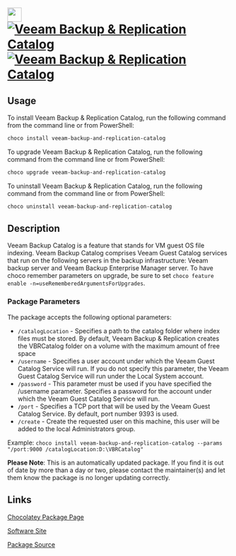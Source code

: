 ﻿# <img src="https://cdn.jsdelivr.net/gh/mkevenaar/chocolatey-packages@dadb5921321fb56ca5a60149612bb0fba69daa84/icons/veeam-backup-and-replication-catalog.png" width="32" height="32"/> [![Veeam Backup & Replication Catalog](https://img.shields.io/chocolatey/v/veeam-backup-and-replication-catalog.svg?label=Veeam+Backup+%26+Replication+Catalog)](https://chocolatey.org/packages/veeam-backup-and-replication-catalog) [![Veeam Backup & Replication Catalog](https://img.shields.io/chocolatey/dt/veeam-backup-and-replication-catalog.svg)](https://chocolatey.org/packages/veeam-backup-and-replication-catalog)

## Usage
To install Veeam Backup & Replication Catalog, run the following command from the command line or from PowerShell:
```powershell
choco install veeam-backup-and-replication-catalog
```

To upgrade Veeam Backup & Replication Catalog, run the following command from the command line or from PowerShell:
```powershell
choco upgrade veeam-backup-and-replication-catalog
```

To uninstall Veeam Backup & Replication Catalog, run the following command from the command line or from PowerShell:
```powershell
choco uninstall veeam-backup-and-replication-catalog
```

## Description
Veeam Backup Catalog is a feature that stands for VM guest OS file indexing. Veeam Backup Catalog comprises Veeam Guest Catalog services that run on the following servers in the backup infrastructure: Veeam backup server and Veeam Backup Enterprise Manager server.
To have choco remember parameters on upgrade, be sure to set `choco feature enable -n=useRememberedArgumentsForUpgrades`.

### Package Parameters
The package accepts the following optional parameters:
* `/catalogLocation` - Specifies a path to the catalog folder where index files must be stored. By default, Veeam Backup & Replication creates the VBRCatalog folder on a volume with the maximum amount of free space
* `/username` - Specifies a user account under which the Veeam Guest Catalog Service will run. If you do not specify this parameter, the Veeam Guest Catalog Service will run under the Local System account.
* `/password` - This parameter must be used if you have specified the /username parameter. Specifies a password for the account under which the Veeam Guest Catalog Service will run.
* `/port` - Specifies a TCP port that will be used by the Veeam Guest Catalog Service. By default, port number 9393 is used.
* `/create` - Create the requested user on this machine, this user will be added to the local Administrators group.

Example: `choco install veeam-backup-and-replication-catalog --params "/port:9000 /catalogLocation:D:\VBRCatalog"`

**Please Note**: This is an automatically updated package. If you find it is
out of date by more than a day or two, please contact the maintainer(s) and
let them know the package is no longer updating correctly.


## Links
[Chocolatey Package Page](https://chocolatey.org/packages/veeam-backup-and-replication-catalog)

[Software Site](http://www.veeam.com/)

[Package Source](https://github.com/mkevenaar/chocolatey-packages/tree/master/automatic/veeam-backup-and-replication-catalog)

